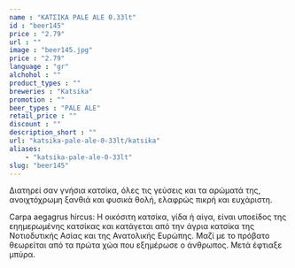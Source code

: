 ```yaml
---
name : "ΚΑΤΣΙΚΑ PALE ALE 0.33lt"
id : "beer145"
price : "2.79"
url : ""
image : "beer145.jpg"
price : "2.79"
language : "gr"
alchohol : ""
product_types : ""
breweries : "Katsika"
promotion : ""
beer_types : "PALE ALE"
retail_price : ""
discount : ""
description_short : ""
url: "katsika-pale-ale-0-33lt/katsika"
aliases: 
    - "katsika-pale-ale-0-33lt"
slug: "beer145"
---
```


Διατηρεί σαν γνήσια κατσίκα, όλες τις γεύσεις και τα αρώματά της, ανοιχτόχρωμη ξανθιά και φυσικά θολή, ελαφρώς πικρή και ευχάριστη.

Carpa aegagrus hircus: Η οικόσιτη κατσίκα, γίδα ή αίγα, είναι υποείδος της εηημερωμένης κατσίκας και κατάγεται από την άγρια κατσίκα της Νοτιοδυτικής Ασίας και της Ανατολικής Ευρώπης. Μαζί με το πρόβατο θεωρείται από τα πρώτα χώα που εξημέρωσε ο άνθρωπος. Μετά έφτιαξε μπύρα.